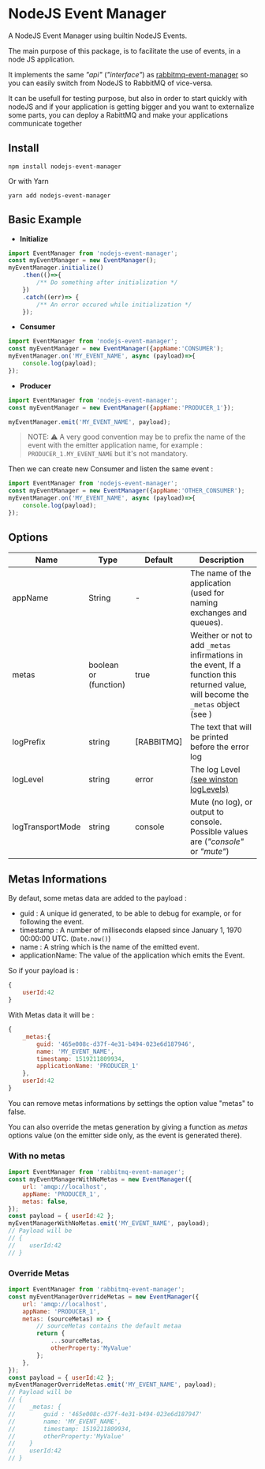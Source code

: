 # NodeJS Event Manager

A NodeJS Event Manager using builtin NodeJS Events.

The main purpose of this package, is to facilitate the use of events, in a node JS  application.

It implements the same _"api"_ (_"interface"_) as [rabbitmq-event-manager](https://www.npmjs.com/package/rabbitmq-event-manager) so you can easily switch from NodeJS to RabbitMQ of vice-versa.

It can be usefull for testing purpose, but also in order to start quickly with nodeJS and if your application is getting bigger and you want to externalize some parts, you can deploy a RabittMQ and make your applications communicate together

## Install 

```
npm install nodejs-event-manager
```

Or with Yarn 

```
yarn add nodejs-event-manager
```

## Basic Example

* **Initialize** 
```js
import EventManager from 'nodejs-event-manager';
const myEventManager = new EventManager();
myEventManager.initialize()
    .then(()=>{
        /** Do something after initialization */
    })
    .catch((err)=> {
        /** An error occured while initialization */
    });
```

* **Consumer**
```js
import EventManager from 'nodejs-event-manager';
const myEventManager = new EventManager({appName:'CONSUMER');
myEventManager.on('MY_EVENT_NAME', async (payload)=>{
    console.log(payload);
});
```

* **Producer**
```js
import EventManager from 'nodejs-event-manager';
const myEventManager = new EventManager({appName:'PRODUCER_1'});

myEventManager.emit('MY_EVENT_NAME', payload);
```

> NOTE: :warning: A very good convention may be to prefix the name of the event with the emitter application name, for example : `PRODUCER_1.MY_EVENT_NAME` but it's not mandatory.

Then we can create new Consumer and listen the same event : 

```js
import EventManager from 'nodejs-event-manager';
const myEventManager = new EventManager({appName:'OTHER_CONSUMER');
myEventManager.on('MY_EVENT_NAME', async (payload)=>{
    console.log(payload);
});
```

## Options

Name | Type | Default | Description
---- | ---- | ---- | ---- 
appName | String | - | The name of the application (used for naming exchanges and queues).
metas | boolean or (function) | true | Weither or not to add `_metas` infirmations in the event, If a function this returned value, will become the  `_metas` object (see <Metas Informations>) 
logPrefix | string | [RABBITMQ] | The text that will be printed before the error log
logLevel | string | error | The log Level [(see winston logLevels)](https://github.com/winstonjs/winston#logging-levels) 
logTransportMode | string | console | Mute (no log), or output to console. Possible values are (_"console"_ or _"mute"_)

## Metas Informations

By defaut, some metas data are added to the payload : 

* guid : A unique id generated, to be able to debug for example, or for following the event.
* timestamp : A number of milliseconds elapsed since January 1, 1970 00:00:00 UTC. (`Date.now()`)
* name : A string which is the name of the emitted event.
* applicationName: The value of the application which emits the Event.

So if your payload is : 

```js
{
    userId:42
}
```

With Metas data it will be : 

```js
{
    _metas:{
        guid: '465e008c-d37f-4e31-b494-023e6d187946',
        name: 'MY_EVENT_NAME',
        timestamp: 1519211809934,
        applicationName: 'PRODUCER_1'
    },
    userId:42
}
```

You can remove metas informations by settings the option value "metas" to false.

You can also override the metas generation by giving a function as *metas* options value (on the emitter side only, as the event is generated there).

### With no metas

```js
import EventManager from 'rabbitmq-event-manager';
const myEventManagerWithNoMetas = new EventManager({
    url: 'amqp://localhost', 
    appName: 'PRODUCER_1',
    metas: false,
});
const payload = { userId:42 };
myEventManagerWithNoMetas.emit('MY_EVENT_NAME', payload);
// Payload will be 
// {
//    userId:42
// }
```

### Override Metas
```js
import EventManager from 'rabbitmq-event-manager';
const myEventManagerOverrideMetas = new EventManager({
    url: 'amqp://localhost', 
    appName: 'PRODUCER_1',
    metas: (sourceMetas) => {
        // sourceMetas contains the default metaa
        return {
            ...sourceMetas, 
            otherProperty:'MyValue'
        };
    },
});
const payload = { userId:42 };
myEventManagerOverrideMetas.emit('MY_EVENT_NAME', payload);
// Payload will be 
// {
//    _metas: {
//        guid : '465e008c-d37f-4e31-b494-023e6d187947'
//        name: 'MY_EVENT_NAME',
//        timestamp: 1519211809934,
//        otherProperty:'MyValue'
//    }
//    userId:42
// }
```